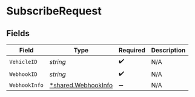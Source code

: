 # SubscribeRequest


## Fields

| Field                                                            | Type                                                             | Required                                                         | Description                                                      |
| ---------------------------------------------------------------- | ---------------------------------------------------------------- | ---------------------------------------------------------------- | ---------------------------------------------------------------- |
| `VehicleID`                                                      | *string*                                                         | :heavy_check_mark:                                               | N/A                                                              |
| `WebhookID`                                                      | *string*                                                         | :heavy_check_mark:                                               | N/A                                                              |
| `WebhookInfo`                                                    | [*shared.WebhookInfo](../../../pkg/models/shared/webhookinfo.md) | :heavy_minus_sign:                                               | N/A                                                              |